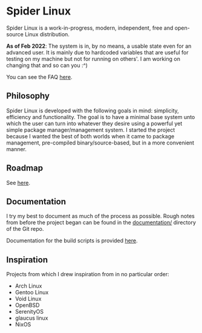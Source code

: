 # Spider Linux

Spider Linux is a work-in-progress, modern, independent, free and open-source
Linux distribution.

**As of Feb 2022**: The system is in, by no means, a usable state even for an
advanced user. It is mainly due to hardcoded variables that are useful for
testing on my machine but not for running on others'. I am working on changing
that and so can you :^)

You can see the FAQ [here](FAQ.md).

## Philosophy

Spider Linux is developed with the following goals in mind: simplicity,
efficiency and functionality. The goal is to have a minimal base system unto
which the user can turn into whatever they desire using a powerful yet simple
package manager/management system. I started the project because I wanted the
best of both worlds when it came to package management, pre-compiled
binary/source-based, but in a more convenient manner.

## Roadmap

See [here](https://github.com/spider-linux/spiderlinux/issues/2).

## Documentation

I try my best to document as much of the process as possible. Rough notes from
before the project began can be found in the [documentation/](documentation/)
directory of the Git repo.

Documentation for the build scripts is provided
[here](https://github.com/redshifttt/spiderlinux/blob/master/scripts/README.md).

## Inspiration

Projects from which I drew inspiration from in no particular order:

- Arch Linux
- Gentoo Linux
- Void Linux
- OpenBSD
- SerenityOS
- glaucus linux
- NixOS
